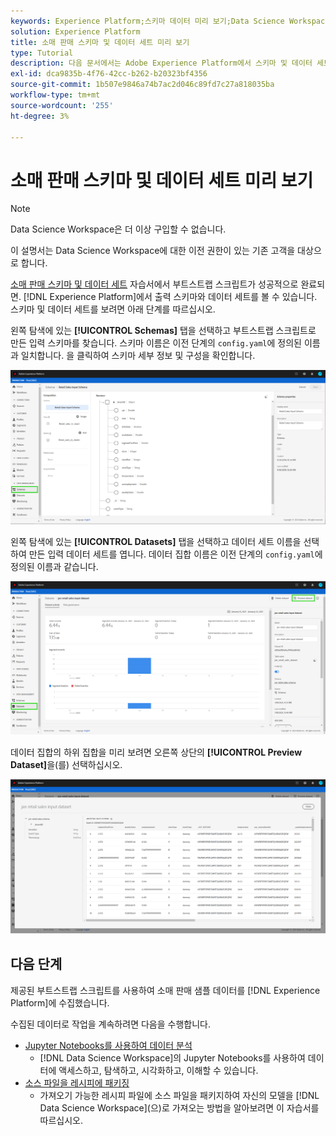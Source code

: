 ```yaml
---
keywords: Experience Platform;스키마 데이터 미리 보기;Data Science Workspace;인기 있는 주제
solution: Experience Platform
title: 소매 판매 스키마 및 데이터 세트 미리 보기
type: Tutorial
description: 다음 문서에서는 Adobe Experience Platform에서 스키마 및 데이터 세트를 미리 보는 방법에 대해 간략하게 설명합니다.
exl-id: dca9835b-4f76-42cc-b262-b20323bf4356
source-git-commit: 1b507e9846a74b7ac2d046c89fd7c27a818035ba
workflow-type: tm+mt
source-wordcount: '255'
ht-degree: 3%

---
```


# 소매 판매 스키마 및 데이터 세트 미리 보기

>[!NOTE]
>
>Data Science Workspace은 더 이상 구입할 수 없습니다.
>
>이 설명서는 Data Science Workspace에 대한 이전 권한이 있는 기존 고객을 대상으로 합니다.

[소매 판매 스키마 및 데이터 세트](./create-retails-sales-dataset.md) 자습서에서 부트스트랩 스크립트가 성공적으로 완료되면. [!DNL Experience Platform]에서 출력 스키마와 데이터 세트를 볼 수 있습니다. 스키마 및 데이터 세트를 보려면 아래 단계를 따르십시오.

왼쪽 탐색에 있는 **[!UICONTROL Schemas]** 탭을 선택하고 부트스트랩 스크립트로 만든 입력 스키마를 찾습니다. 스키마 이름은 이전 단계의 `config.yaml`에 정의된 이름과 일치합니다. 을 클릭하여 스키마 세부 정보 및 구성을 확인합니다.

![](../images/models-recipes/access-data/schema.PNG)

왼쪽 탐색에 있는 **[!UICONTROL Datasets]** 탭을 선택하고 데이터 세트 이름을 선택하여 만든 입력 데이터 세트를 엽니다. 데이터 집합 이름은 이전 단계의 `config.yaml`에 정의된 이름과 같습니다.

![](../images/models-recipes/access-data/dataset.PNG)

데이터 집합의 하위 집합을 미리 보려면 오른쪽 상단의 **[!UICONTROL Preview Dataset]**&#x200B;을(를) 선택하십시오.

![](../images/models-recipes/access-data/preview.PNG)

## 다음 단계

제공된 부트스트랩 스크립트를 사용하여 소매 판매 샘플 데이터를 [!DNL Experience Platform]에 수집했습니다.

수집된 데이터로 작업을 계속하려면 다음을 수행합니다.

- [Jupyter Notebooks를 사용하여 데이터 분석](../jupyterlab/analyze-your-data.md)
   - [!DNL Data Science Workspace]의 Jupyter Notebooks를 사용하여 데이터에 액세스하고, 탐색하고, 시각화하고, 이해할 수 있습니다.
- [소스 파일을 레시피에 패키징](./package-source-files-recipe.md)
   - 가져오기 가능한 레시피 파일에 소스 파일을 패키지하여 자신의 모델을 [!DNL Data Science Workspace]&#x200B;(으)로 가져오는 방법을 알아보려면 이 자습서를 따르십시오.
